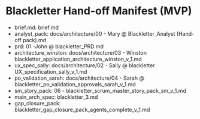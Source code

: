 # Blackletter Hand-off Manifest (MVP)

- brief.md: brief.md
- analyst_pack: docs/architecture/00 - Mary @ Blackletter_Analyst (Hand-off pack).md
- prd: 01 -John @ blackletter_PRD.md
- architecture_winston: docs/architecture/03 - Winston  blackletter_application_architecture_winston_v_1.md
- ux_spec_sally: docs/architecture/02 - Sally @ blackletter UX_specification_sally_v_1.md
- po_validation_sarah: docs/architecture/04 - Sarah @ blackletter_po_validation_approvals_sarah_v_1.md
- sm_story_pack: 06 - blackletter_scrum_master_story_pack_sm_v_1.md
- main_arch_spec: blackletter_3.md
- gap_closure_pack: blackletter_gap_closure_pack_agents_complete_v_1.md

